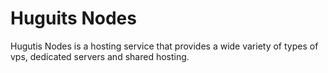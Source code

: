 # Huguits Nodes
Hugutis Nodes is a hosting service that provides a wide variety of types of vps, dedicated servers and shared hosting.

